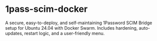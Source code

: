 # 1pass-scim-docker
A secure, easy-to-deploy, and self-maintaining 1Password SCIM Bridge setup for Ubuntu 24.04 with Docker Swarm. Includes hardening, auto-updates, restart logic, and a user-friendly menu.

